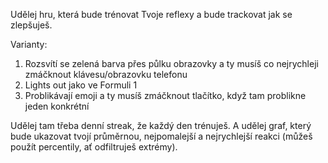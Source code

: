 Udělej hru, která bude trénovat Tvoje reflexy a bude trackovat jak se zlepšuješ.

Varianty:
1. Rozsvítí se zelená barva přes půlku obrazovky a ty musíš co nejrychleji zmáčknout klávesu/obrazovku telefonu
2. Lights out jako ve Formuli 1
3. Problikávají emoji a ty musíš zmáčknout tlačítko, když tam problikne jeden konkrétní

Udělej tam třeba denní streak, že každý den trénuješ. A udělej graf, který bude ukazovat tvojí průměrnou, nejpomalejší a nejrychlejší reakci (můžeš použít percentily, ať odfiltruješ extrémy).